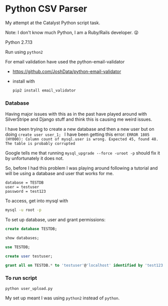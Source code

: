 # Python CSV Parser

My attempt at the Catalyst Python script task.

Note: I don't know much Python, I am a Ruby/Rails developer. 😜

Python 2.7.13

Run using `python2`


For email validation have used the python-email-validator

- https://github.com/JoshData/python-email-validator

- install with

  `pip2 install email_validator`


### Database
Having major issues with this as in the past have played around with SilverStripe and Django stuff and think this is causing me weird issues.

I have been trying to create a new database and then a new user but on doing `create user user_1; ` I have been getting this error:
`ERROR 1805 (HY000): Column count of mysql.user is wrong. Expected 45, found 48. The table is probably corrupted`

Google tells me that running `mysql_upgrade --force -uroot -p` should fix it by unfortunately it does not.

So, before I had this problem I was playing around following a tutorial and  will be using a database and user that works for me.

```
database = TESTDB
user = testuser
password = test123
```

To access, get into mysql with
```bash
mysql -u root -p
```

To set up database, user and grant permissions:

```sql
create database TESTDB;

show databases;

use TESTDB;

create user testuser;

grant all on TESTDB.* to 'testuser'@'localhost' identified by 'test123';
```

### To run script

`python user_upload.py`

My set up meant I was using `python2` instead of `python`.
